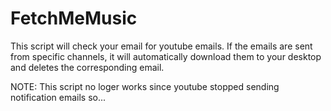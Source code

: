 # FetchMeMusic
This script will check your email for youtube emails. If the emails are sent from specific channels, it will automatically download them to your desktop and deletes the corresponding email.

NOTE: This script no loger works since youtube stopped sending notification emails so...
